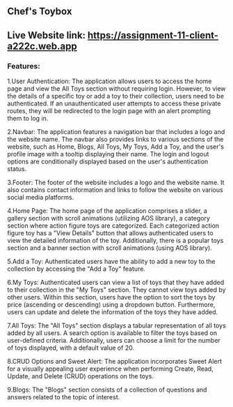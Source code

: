 ## Chef's Toybox

## Live Website link: https://assignment-11-client-a222c.web.app


### Features:

1.User Authentication:
The application allows users to access the home page and view the All Toys section without requiring login. However, to view the details of a specific toy or add a toy to their collection, users need to be authenticated. If an unauthenticated user attempts to access these private routes, they will be redirected to the login page with an alert prompting them to log in.

2.Navbar:
The application features a navigation bar that includes a logo and the website name. The navbar also provides links to various sections of the website, such as Home, Blogs, All Toys, My Toys, Add a Toy, and the user's profile image with a tooltip displaying their name. The login and logout options are conditionally displayed based on the user's authentication status.

3.Footer:
The footer of the website includes a logo and the website name. It also contains contact information and links to follow the website on various social media platforms.

4.Home Page:
The home page of the application comprises a slider, a gallery section with scroll animations (utilizing AOS library), a category section where action figure toys are categorized. Each categorized action figure toy has a "View Details" button that allows authenticated users to view the detailed information of the toy. Additionally, there is a popular toys section and a banner section with scroll animations (using AOS library).

5.Add a Toy:
Authenticated users have the ability to add a new toy to the collection by accessing the "Add a Toy" feature.

6.My Toys:
Authenticated users can view a list of toys that they have added to their collection in the "My Toys" section. They cannot view toys added by other users. Within this section, users have the option to sort the toys by price (ascending or descending) using a dropdown button. Furthermore, users can update and delete the information of the toys they have added.

7.All Toys:
The "All Toys" section displays a tabular representation of all toys added by all users. A search option is available to filter the toys based on user-defined criteria. Additionally, users can choose a limit for the number of toys displayed, with a default value of 20.

8.CRUD Options and Sweet Alert:
The application incorporates Sweet Alert for a visually appealing user experience when performing Create, Read, Update, and Delete (CRUD) operations on the toys.

9.Blogs:
The "Blogs" section consists of a collection of questions and answers related to the topic of interest.

